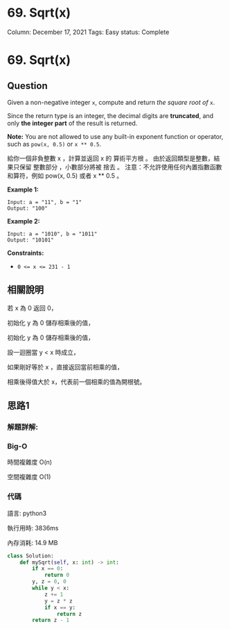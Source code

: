 # 69. Sqrt(x)

Column: December 17, 2021
Tags: Easy
status: Complete

# 69. Sqrt(x)

## Question

Given a non-negative integer `x`, compute and return *the square root of* `x`.

Since the return type is an integer, the decimal digits are **truncated**, and only **the integer part** of the result is returned.

**Note:** You are not allowed to use any built-in exponent function or operator, such as `pow(x, 0.5)` or `x ** 0.5`.

給你一個非負整數 x ，計算並返回 x 的 算術平方根 。 由於返回類型是整數，結果只保留 整數部分 ，小數部分將被 捨去 。 注意：不允許使用任何內置指數函數和算符，例如 pow(x, 0.5) 或者 x ** 0.5 。

**Example 1:**

```
Input: a = "11", b = "1"
Output: "100"
```

**Example 2:**

```
Input: a = "1010", b = "1011"
Output: "10101"
```

**Constraints:**

- `0 <= x <= 231 - 1`

## 相關說明

若 x 為 0 返回 0，

初始化 y 為 0 儲存相乘後的值，

初始化 y 為 0 儲存相乘後的值，

設一迴圈當 y < x 時成立，

如果剛好等於 x ，直接返回當前相乘的值，

相乘後得值大於 x，代表前一個相乘的值為開根號。

## 思路1

### 解題詳解:

### Big-O

時間複雜度 O(n)

空間複雜度 O(1)

### 代碼

語言: python3

執行用時: 3836ms 

內存消耗: 14.9 MB

```python
class Solution:
    def mySqrt(self, x: int) -> int:
        if x == 0:
            return 0
        y, z = 0, 0
        while y < x:
            z += 1
            y = z * z
            if x == y:
                return z
        return z - 1
```